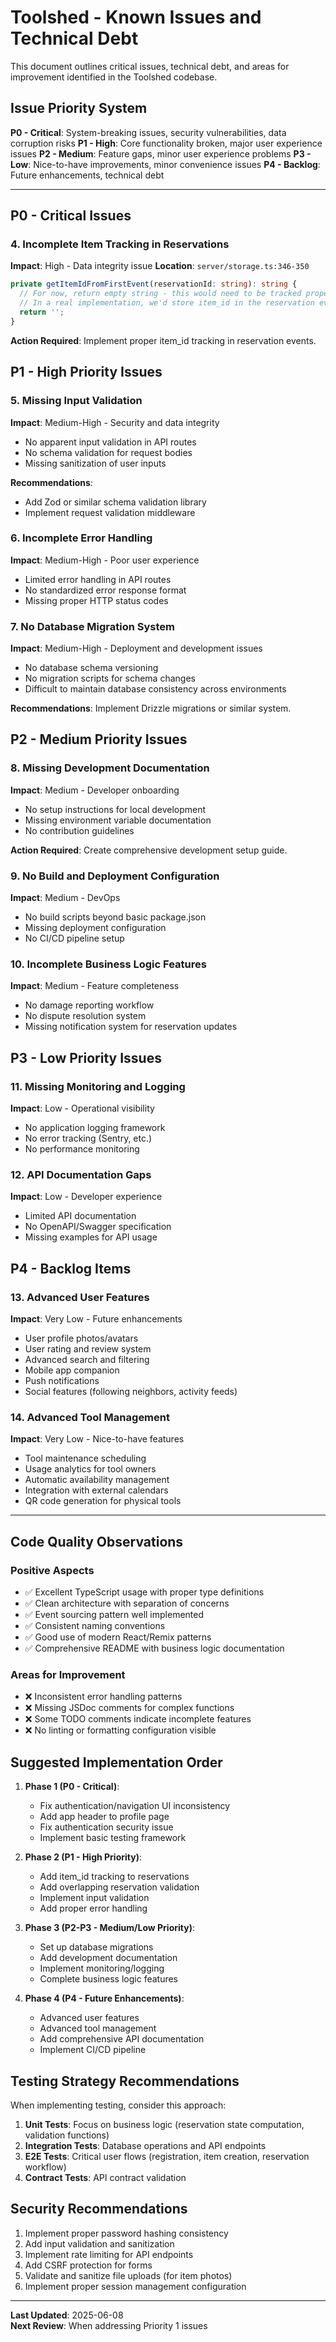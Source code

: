 # Toolshed - Known Issues and Technical Debt

This document outlines critical issues, technical debt, and areas for improvement identified in the Toolshed codebase.

## Issue Priority System

**P0 - Critical**: System-breaking issues, security vulnerabilities, data corruption risks
**P1 - High**: Core functionality broken, major user experience issues
**P2 - Medium**: Feature gaps, minor user experience problems
**P3 - Low**: Nice-to-have improvements, minor convenience issues
**P4 - Backlog**: Future enhancements, technical debt

---

## P0 - Critical Issues

### 4. Incomplete Item Tracking in Reservations

**Impact**: High - Data integrity issue
**Location**: `server/storage.ts:346-350`

```typescript
private getItemIdFromFirstEvent(reservationId: string): string {
  // For now, return empty string - this would need to be tracked properly
  // In a real implementation, we'd store item_id in the reservation events
  return '';
}
```

**Action Required**: Implement proper item_id tracking in reservation events.

## P1 - High Priority Issues

### 5. Missing Input Validation

**Impact**: Medium-High - Security and data integrity

- No apparent input validation in API routes
- No schema validation for request bodies
- Missing sanitization of user inputs

**Recommendations**:

- Add Zod or similar schema validation library
- Implement request validation middleware

### 6. Incomplete Error Handling

**Impact**: Medium-High - Poor user experience

- Limited error handling in API routes
- No standardized error response format
- Missing proper HTTP status codes

### 7. No Database Migration System

**Impact**: Medium-High - Deployment and development issues

- No database schema versioning
- No migration scripts for schema changes
- Difficult to maintain database consistency across environments

**Recommendations**: Implement Drizzle migrations or similar system.

## P2 - Medium Priority Issues

### 8. Missing Development Documentation

**Impact**: Medium - Developer onboarding

- No setup instructions for local development
- Missing environment variable documentation
- No contribution guidelines

**Action Required**: Create comprehensive development setup guide.

### 9. No Build and Deployment Configuration

**Impact**: Medium - DevOps

- No build scripts beyond basic package.json
- Missing deployment configuration
- No CI/CD pipeline setup

### 10. Incomplete Business Logic Features

**Impact**: Medium - Feature completeness

- No damage reporting workflow
- No dispute resolution system
- Missing notification system for reservation updates

## P3 - Low Priority Issues

### 11. Missing Monitoring and Logging

**Impact**: Low - Operational visibility

- No application logging framework
- No error tracking (Sentry, etc.)
- No performance monitoring

### 12. API Documentation Gaps

**Impact**: Low - Developer experience

- Limited API documentation
- No OpenAPI/Swagger specification
- Missing examples for API usage

## P4 - Backlog Items

### 13. Advanced User Features

**Impact**: Very Low - Future enhancements

- User profile photos/avatars
- User rating and review system
- Advanced search and filtering
- Mobile app companion
- Push notifications
- Social features (following neighbors, activity feeds)

### 14. Advanced Tool Management

**Impact**: Very Low - Nice-to-have features

- Tool maintenance scheduling
- Usage analytics for tool owners
- Automatic availability management
- Integration with external calendars
- QR code generation for physical tools

---

## Code Quality Observations

### Positive Aspects

- ✅ Excellent TypeScript usage with proper type definitions
- ✅ Clean architecture with separation of concerns
- ✅ Event sourcing pattern well implemented
- ✅ Consistent naming conventions
- ✅ Good use of modern React/Remix patterns
- ✅ Comprehensive README with business logic documentation

### Areas for Improvement

- ❌ Inconsistent error handling patterns
- ❌ Missing JSDoc comments for complex functions
- ❌ Some TODO comments indicate incomplete features
- ❌ No linting or formatting configuration visible

## Suggested Implementation Order

1. **Phase 1 (P0 - Critical)**:
   - Fix authentication/navigation UI inconsistency
   - Add app header to profile page
   - Fix authentication security issue
   - Implement basic testing framework

2. **Phase 2 (P1 - High Priority)**:
   - Add item_id tracking to reservations
   - Add overlapping reservation validation
   - Implement input validation
   - Add proper error handling

3. **Phase 3 (P2-P3 - Medium/Low Priority)**:
   - Set up database migrations
   - Add development documentation
   - Implement monitoring/logging
   - Complete business logic features

4. **Phase 4 (P4 - Future Enhancements)**:
   - Advanced user features
   - Advanced tool management
   - Add comprehensive API documentation
   - Implement CI/CD pipeline

## Testing Strategy Recommendations

When implementing testing, consider this approach:

1. **Unit Tests**: Focus on business logic (reservation state computation, validation functions)
2. **Integration Tests**: Database operations and API endpoints
3. **E2E Tests**: Critical user flows (registration, item creation, reservation workflow)
4. **Contract Tests**: API contract validation

## Security Recommendations

1. Implement proper password hashing consistency
2. Add input validation and sanitization
3. Implement rate limiting for API endpoints
4. Add CSRF protection for forms
5. Validate and sanitize file uploads (for item photos)
6. Implement proper session management configuration

---

**Last Updated**: 2025-06-08  
**Next Review**: When addressing Priority 1 issues
